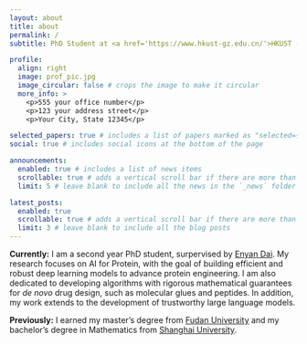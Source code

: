 ```yaml
---
layout: about
title: about
permalink: /
subtitle: PhD Student at <a href='https://www.hkust-gz.edu.cn/'>HKUST (GZ)</a>

profile:
  align: right
  image: prof_pic.jpg
  image_circular: false # crops the image to make it circular
  more_info: >
    <p>555 your office number</p>
    <p>123 your address street</p>
    <p>Your City, State 12345</p>

selected_papers: true # includes a list of papers marked as "selected={true}"
social: true # includes social icons at the bottom of the page

announcements:
  enabled: true # includes a list of news items
  scrollable: true # adds a vertical scroll bar if there are more than 3 news items
  limit: 5 # leave blank to include all the news in the `_news` folder

latest_posts:
  enabled: true
  scrollable: true # adds a vertical scroll bar if there are more than 3 new posts items
  limit: 3 # leave blank to include all the blog posts
---
```



**Currently:** I am a second year PhD student, surpervised by [Enyan Dai](https://enyandai.github.io/). My research focuses on AI for Protein, with the goal of building efficient and robust deep learning models to advance protein engineering. I am also dedicated to developing algorithms with rigorous mathematical guarantees for <i>de novo</i> drug design, such as molecular glues and peptides. In addition, my work extends to the development of trustworthy large language models.

**Previously:** I earned my master’s degree from [Fudan University](https://www.fudan.edu.cn/) and my bachelor’s degree in Mathematics from [Shanghai University](https://shu.edu.cn).